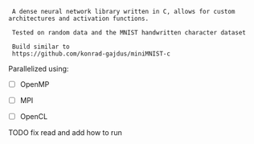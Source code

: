 ```
 A dense neural network library written in C, allows for custom architectures and activation functions.

 Tested on random data and the MNIST handwritten character dataset

 Build similar to
 https://github.com/konrad-gajdus/miniMNIST-c
```

 Parallelized using:
 - [  ] OpenMP
 - [  ] MPI
 - [  ] OpenCL


 TODO fix read and add how to run
